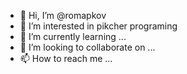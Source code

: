 - 👋 Hi, I’m @romapkov
- 👀 I’m interested in pikcher programing 
- 🌱 I’m currently learning ...
- 💞️ I’m looking to collaborate on ...
- 📫 How to reach me ...

<!---
romapkov/romapkov is a ✨ special ✨ repository because its `README.md` (this file) appears on your GitHub profile.
You can click the Preview link to take a look at your changes.
--->
